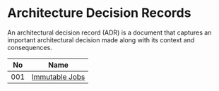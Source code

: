 # Architecture Decision Records

An architectural decision record (ADR) is a document that captures an important architectural decision made along with its context and consequences.

| No | Name |
|----|------|
| 001 | [Immutable Jobs](0001-immutable-jobs.md) |